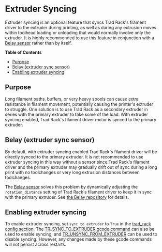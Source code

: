 # Extruder Syncing

Extruder syncing is an optional feature that syncs Trad Rack's
filament driver to the extruder during printing, as well as during any
extrusion moves within toolhead loading or unloading that would
normally involve only the extruder. It is highly recommended to use
this feature in conjunction with a
[Belay sensor](#belay-extruder-sync-sensor) rather than by itself.

**Table of Contents**
- [Purpose](#purpose)
- [Belay (extruder sync sensor)](#belay-extruder-sync-sensor)
- [Enabling extruder syncing](#enabling-extruder-syncing)

## Purpose

Long filament paths, buffers, or very heavy spools can cause extra resistance
in filament movement, potentially causing the printer's extruder to
struggle. One solution is to use Trad Rack as a secondary extruder in
series with the primary extruder to take some of the load. With
extruder syncing enabled, Trad Rack's filament driver motor is synced
to the primary extruder.

## Belay (extruder sync sensor)

By default, with extruder syncing enabled Trad Rack's filament driver
will be directly synced to the primary extruder. It is not recommended
to use extruder syncing in this way without a sensor since Trad Rack's
filament driver and the primary extruder may gradually drift out of
sync during a long print with no toolchanges or very long extrusion
distances between toolchanges.

The [Belay sensor][1] solves this problem by dynamically
adjusting the `rotation_distance` setting of Trad Rack's filament
driver to keep it in sync with the primary extruder. See
[the Belay repository][1] for details.

[1]: https://github.com/Annex-Engineering/Belay

## Enabling extruder syncing

To enable extruder syncing, set `sync_to_extruder` to `True` in the
[trad_rack config section](klipper/Config_Reference.md#trad_rack).
The [TR_SYNC_TO_EXTRUDER gcode command](klipper/G-Codes.md#tr_sync_to_extruder)
can also be used to enable syncing, and
[TR_UNSYNC_FROM_EXTRUDER](klipper/G-Codes.md#tr_unsync_from_extruder)
can be used to disable syncing. However, any changes made by these
gcode commands will not persist across restarts.

